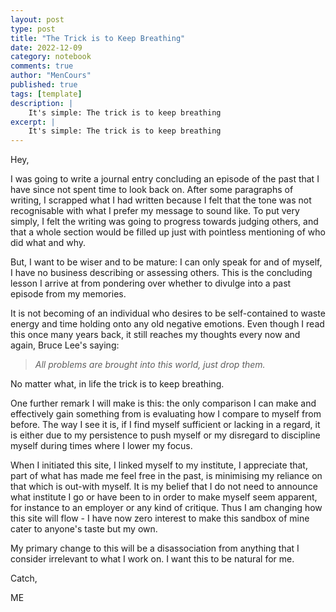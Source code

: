 ```yaml
---
layout: post
type: post
title: "The Trick is to Keep Breathing"
date: 2022-12-09
category: notebook
comments: true
author: "MenCours"
published: true
tags: [template]
description: |
    It's simple: The trick is to keep breathing
excerpt: |
    It's simple: The trick is to keep breathing
---
```


Hey,

I was going to write a journal entry concluding an episode of the past that I have since not spent time to look back on. After some paragraphs of writing, I scrapped what I had written because I felt that the tone was not recognisable with what I prefer my message to sound like. To put very simply, I felt the writing was going to progress towards judging others, and that a whole section would be filled up just with pointless mentioning of who did what and why.

But, I want to be wiser and to be mature: I can only speak for and of myself, I have no business describing or assessing others. This is the concluding lesson I arrive at from pondering over whether to divulge into a past episode from my memories.

It is not becoming of an individual who desires to be self-contained to waste energy and time holding onto any old negative emotions. Even though I read this once many years back, it still reaches my thoughts every now and again, Bruce Lee's saying:

> <i>All problems are brought into this world, just drop them.</i>

No matter what, in life the trick is to keep breathing.

One further remark I will make is this: the only comparison I can make and effectively gain something from is evaluating how I compare to myself from before. The way I see it is, if I find myself sufficient or lacking in a regard, it is either due to my persistence to push myself or my disregard to discipline myself during times where I lower my focus.

When I initiated this site, I linked myself to my institute, I appreciate that, part of what has made me feel free in the past, is minimising my reliance on that which is out-with myself. It is my belief that I do not need to announce what institute I go or have been to in order to make myself seem apparent, for instance to an employer or any kind of critique. Thus I am changing how this site will flow - I have now zero interest to make this sandbox of mine cater to anyone's taste but my own.

My primary change to this will be a disassociation from anything that I consider irrelevant to what I work on. I want this to be natural for me.

Catch,

ME
